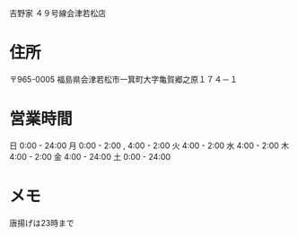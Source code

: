 吉野家 ４９号線会津若松店
# 住所
〒965-0005 福島県会津若松市一箕町大字亀賀郷之原１７４－１
# 営業時間
日	0:00	-	24:00
月	0:00	-	2:00	,	4:00	-	2:00
火	4:00	-	2:00
水	4:00	-	2:00
木	4:00	-	2:00
金	4:00	-	24:00
土	0:00	-	24:00
# メモ
唐揚げは23時まで